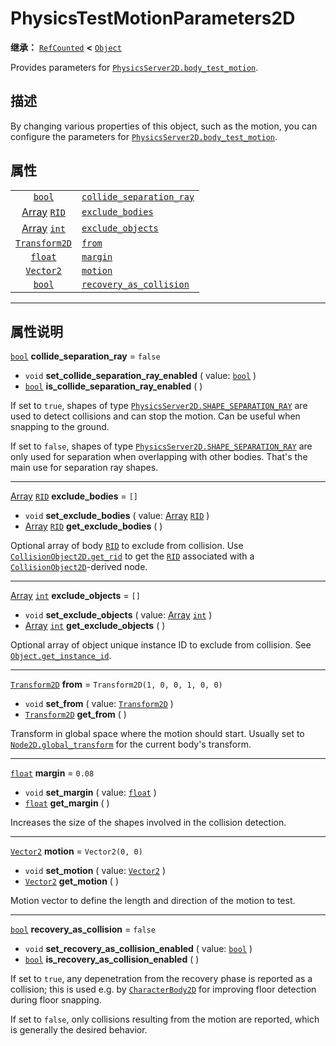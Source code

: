 <!-- ⚠ 请勿编辑本文件 ⚠ -->
<!-- 本文档使用脚本从 WeDot 引擎源码仓库生成。 -->
<!-- 生成脚本：https://github.com/WeDot-Engine/WeDot/tree/4.3/doc/tools/make_md.py； -->
<!-- 原文件：https://github.com/WeDot-Engine/WeDot/tree/4.3/doc/classes/PhysicsTestMotionParameters2D.xml。 -->

<div id="_class_physicstestmotionparameters2d"></div>

# PhysicsTestMotionParameters2D

**继承：** [`RefCounted`](class_refcounted.md) **<** [`Object`](class_object.md)

Provides parameters for [`PhysicsServer2D.body_test_motion`](class_physicsserver2d.md#class_physicsserver2d_method_body_test_motion).

## 描述

By changing various properties of this object, such as the motion, you can configure the parameters for [`PhysicsServer2D.body_test_motion`](class_physicsserver2d.md#class_physicsserver2d_method_body_test_motion).

## 属性

|||
|:-:|:--|
| [`bool`](class_bool.md)                       | [`collide_separation_ray`](class_physicstestmotionparameters2d.md#class_physicstestmotionparameters2d_property_collide_separation_ray) | ``false``                         |
| [Array](class_array.md) [`RID`](class_rid.md) | [`exclude_bodies`](class_physicstestmotionparameters2d.md#class_physicstestmotionparameters2d_property_exclude_bodies)                 | ``[]``                            |
| [Array](class_array.md) [`int`](class_int.md) | [`exclude_objects`](class_physicstestmotionparameters2d.md#class_physicstestmotionparameters2d_property_exclude_objects)               | ``[]``                            |
| [`Transform2D`](class_transform2d.md)         | [`from`](class_physicstestmotionparameters2d.md#class_physicstestmotionparameters2d_property_from)                                     | ``Transform2D(1, 0, 0, 1, 0, 0)`` |
| [`float`](class_float.md)                     | [`margin`](class_physicstestmotionparameters2d.md#class_physicstestmotionparameters2d_property_margin)                                 | ``0.08``                          |
| [`Vector2`](class_vector2.md)                 | [`motion`](class_physicstestmotionparameters2d.md#class_physicstestmotionparameters2d_property_motion)                                 | ``Vector2(0, 0)``                 |
| [`bool`](class_bool.md)                       | [`recovery_as_collision`](class_physicstestmotionparameters2d.md#class_physicstestmotionparameters2d_property_recovery_as_collision)   | ``false``                         |

<!-- rst-class:: classref-section-separator -->

---

## 属性说明

<div id="_class_physicstestmotionparameters2d_property_collide_separation_ray"></div>

[`bool`](class_bool.md) **collide_separation_ray** = ``false`` <div id="class_physicstestmotionparameters2d_property_collide_separation_ray"></div>

- `void` **set_collide_separation_ray_enabled** ( value: [`bool`](class_bool.md) )
- [`bool`](class_bool.md) **is_collide_separation_ray_enabled** ( )

If set to `true`, shapes of type [`PhysicsServer2D.SHAPE_SEPARATION_RAY`](class_physicsserver2d.md#class_physicsserver2d_constant_shape_separation_ray) are used to detect collisions and can stop the motion. Can be useful when snapping to the ground.

If set to `false`, shapes of type [`PhysicsServer2D.SHAPE_SEPARATION_RAY`](class_physicsserver2d.md#class_physicsserver2d_constant_shape_separation_ray) are only used for separation when overlapping with other bodies. That's the main use for separation ray shapes.

<!-- rst-class:: classref-item-separator -->

---

<div id="_class_physicstestmotionparameters2d_property_exclude_bodies"></div>

[Array](class_array.md) [`RID`](class_rid.md) **exclude_bodies** = ``[]`` <div id="class_physicstestmotionparameters2d_property_exclude_bodies"></div>

- `void` **set_exclude_bodies** ( value: [Array](class_array.md) [`RID`](class_rid.md) )
- [Array](class_array.md) [`RID`](class_rid.md) **get_exclude_bodies** ( )

Optional array of body [`RID`](class_rid.md) to exclude from collision. Use [`CollisionObject2D.get_rid`](class_collisionobject2d.md#class_collisionobject2d_method_get_rid) to get the [`RID`](class_rid.md) associated with a [`CollisionObject2D`](class_collisionobject2d.md)-derived node.

<!-- rst-class:: classref-item-separator -->

---

<div id="_class_physicstestmotionparameters2d_property_exclude_objects"></div>

[Array](class_array.md) [`int`](class_int.md) **exclude_objects** = ``[]`` <div id="class_physicstestmotionparameters2d_property_exclude_objects"></div>

- `void` **set_exclude_objects** ( value: [Array](class_array.md) [`int`](class_int.md) )
- [Array](class_array.md) [`int`](class_int.md) **get_exclude_objects** ( )

Optional array of object unique instance ID to exclude from collision. See [`Object.get_instance_id`](class_object.md#class_object_method_get_instance_id).

<!-- rst-class:: classref-item-separator -->

---

<div id="_class_physicstestmotionparameters2d_property_from"></div>

[`Transform2D`](class_transform2d.md) **from** = ``Transform2D(1, 0, 0, 1, 0, 0)`` <div id="class_physicstestmotionparameters2d_property_from"></div>

- `void` **set_from** ( value: [`Transform2D`](class_transform2d.md) )
- [`Transform2D`](class_transform2d.md) **get_from** ( )

Transform in global space where the motion should start. Usually set to [`Node2D.global_transform`](class_node2d.md#class_node2d_property_global_transform) for the current body's transform.

<!-- rst-class:: classref-item-separator -->

---

<div id="_class_physicstestmotionparameters2d_property_margin"></div>

[`float`](class_float.md) **margin** = ``0.08`` <div id="class_physicstestmotionparameters2d_property_margin"></div>

- `void` **set_margin** ( value: [`float`](class_float.md) )
- [`float`](class_float.md) **get_margin** ( )

Increases the size of the shapes involved in the collision detection.

<!-- rst-class:: classref-item-separator -->

---

<div id="_class_physicstestmotionparameters2d_property_motion"></div>

[`Vector2`](class_vector2.md) **motion** = ``Vector2(0, 0)`` <div id="class_physicstestmotionparameters2d_property_motion"></div>

- `void` **set_motion** ( value: [`Vector2`](class_vector2.md) )
- [`Vector2`](class_vector2.md) **get_motion** ( )

Motion vector to define the length and direction of the motion to test.

<!-- rst-class:: classref-item-separator -->

---

<div id="_class_physicstestmotionparameters2d_property_recovery_as_collision"></div>

[`bool`](class_bool.md) **recovery_as_collision** = ``false`` <div id="class_physicstestmotionparameters2d_property_recovery_as_collision"></div>

- `void` **set_recovery_as_collision_enabled** ( value: [`bool`](class_bool.md) )
- [`bool`](class_bool.md) **is_recovery_as_collision_enabled** ( )

If set to `true`, any depenetration from the recovery phase is reported as a collision; this is used e.g. by [`CharacterBody2D`](class_characterbody2d.md) for improving floor detection during floor snapping.

If set to `false`, only collisions resulting from the motion are reported, which is generally the desired behavior.

[^virtual]: 本方法通常需要用户覆盖才能生效。
[^const]: 本方法无副作用，不会修改该实例的任何成员变量。
[^vararg]: 本方法除了能接受在此处描述的参数外，还能够继续接受任意数量的参数。
[^constructor]: 本方法用于构造某个类型。
[^static]: 调用本方法无需实例，可直接使用类名进行调用。
[^operator]: 本方法描述的是使用本类型作为左操作数的有效运算符。
[^bitfield]: 这个值是由下列位标志构成位掩码的整数。
[^void]: 无返回值。
